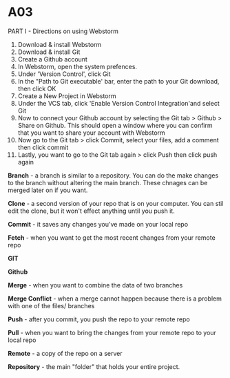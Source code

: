 # A03
PART I - Directions on using Webstorm
  1. Download & install Webstorm
  2. Download & install Git
  3. Create a Github account
  4. In Webstorm, open the system prefences. 
  5. Under 'Version Control', click Git
  6. In the "Path to Git executable' bar, enter the path to your Git download, then click OK
  7. Create a New Project in Webstorm
  8. Under the VCS tab, click 'Enable Version Control Integration'and select Git
  9. Now to connect your Github account by selecting the Git tab > Github > Share on Github. This         should open a window where you can confirm that you want to share your account with Webstorm 
  11. Now go to the Git tab > click Commit, select your files, add a comment then click commit 
  12. Lastly, you want to go to the Git tab again > click Push then click push again



**Branch**  - a branch is similar to a repository. You can do the make changes to the branch without altering the main branch. These chnages can be merged later on if you want. 

**Clone**  - a second version of your repo that is on your computer. You can stil edit the clone, but it won't effect anything until you push it. 

**Commit**  - it saves any changes you've made on your local repo

**Fetch**  - when you want to get the most recent changes from your remote repo

**GIT**

**Github** 

**Merge**  - when you want to combine the data of two branches 

**Merge Conflict**  - when a merge cannot happen because there is a problem with one of the files/ branches

**Push**  - after you commit, you push the repo to your remote repo

**Pull**  - when you want to bring the changes from your remote repo to your local repo

**Remote**  - a copy of the repo on a server

**Repository**  - the main "folder" that holds your entire project. 
